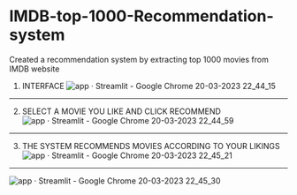 # IMDB-top-1000-Recommendation-system
Created a recommendation system by extracting top 1000 movies from IMDB website
1. INTERFACE
![app · Streamlit - Google Chrome 20-03-2023 22_44_15](https://user-images.githubusercontent.com/79509741/226417820-1249c800-119f-414e-b3f2-8a837a993593.png)
------------------------------------------------------------------------------------------------------------------------------------------------------------
2. SELECT A MOVIE YOU LIKE AND CLICK RECOMMEND
![app · Streamlit - Google Chrome 20-03-2023 22_44_59](https://user-images.githubusercontent.com/79509741/226418092-3b563b99-2df7-420d-bbb9-96ea907f5702.png)
------------------------------------------------------------------------------------------------------------------------------------------------------------
3. THE SYSTEM RECOMMENDS MOVIES ACCORDING TO YOUR LIKINGS
![app · Streamlit - Google Chrome 20-03-2023 22_45_21](https://user-images.githubusercontent.com/79509741/226418335-68a579fb-7ab0-43ba-b0ff-ff64b8daa9ca.png)
------------------------------------------------------------------------------------------------------------------------------------------------------------
![app · Streamlit - Google Chrome 20-03-2023 22_45_30](https://user-images.githubusercontent.com/79509741/226418360-0dd78982-7081-4bc0-a4d0-8d9d4b073fc1.png)


